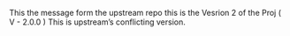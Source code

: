 This the message form the upstream repo
this is the Vesrion 2 of the Proj ( V - 2.0.0 )
This is upstream’s conflicting version.
